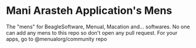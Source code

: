 # Mani Arasteh Application's Mens
The "mens" for BeagleSoftware, Menual, Macation and... softwares. No one can add any mens to this repo so don't open any pull request. For your apps, go to @menualorg/community repo
